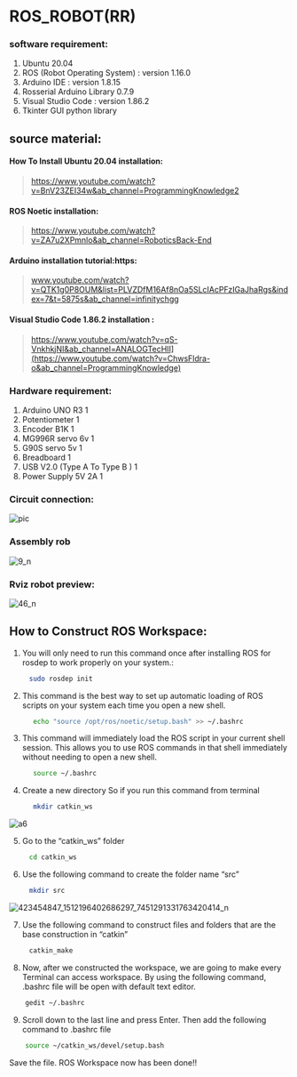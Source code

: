 # ROS_ROBOT(RR)
### software requirement:

1. Ubuntu 20.04
2. ROS (Robot Operating System) :  version 1.16.0 
3. Arduino IDE : version 1.8.15 
4. Rosserial Arduino Library 0.7.9
5. Visual Studio Code :  version 1.86.2 
6. Tkinter GUI python library

## source material:

#### How To Install Ubuntu 20.04 installation:
> https://www.youtube.com/watch?v=BnV23ZEI34w&ab_channel=ProgrammingKnowledge2

#### ROS Noetic installation: 
> https://www.youtube.com/watch?v=ZA7u2XPmnlo&ab_channel=RoboticsBack-End

#### Arduino installation tutorial:https:
> www.youtube.com/watch?v=QTK1g0P8OUM&list=PLVZDfM16Af8nOa5SLcIAcPFzIGaJhaRgs&index=7&t=5875s&ab_channel=infinitychgg

#### Visual Studio Code 1.86.2 installation :
> https://www.youtube.com/watch?v=qS-VnkhkjNI&ab_channel=ANALOGTecHII](https://www.youtube.com/watch?v=ChwsFldra-o&ab_channel=ProgrammingKnowledge)


### Hardware requirement:

1. Arduino UNO R3   1
2. Potentiometer    1
3. Encoder B1K      1
4. MG996R servo 6v  1
5. G90S servo 5v    1
6. Breadboard       1
7. USB V2.0 (Type A To Type B ) 1
8. Power Supply 5V 2A 1

### Circuit connection:

![pic ](https://github.com/Panumart22/Panumart_0104/assets/154341326/ff87c2d9-833e-4717-83b6-9cbd0bccbdb0)

### Assembly rob

![9_n](https://github.com/Panumart22/Panumart_0104/assets/154341326/3af232d0-3b59-4c0c-ba30-124986d7e15b)

### Rviz robot preview:

![46_n](https://github.com/Panumart22/Panumart_0104/assets/154341326/6d161f5b-f1cf-434c-8b7c-9749e2ae3b6d)


## How to Construct ROS Workspace:
1. You will only need to run this command once after installing ROS for rosdep to work properly on your system.:

```bash
     sudo rosdep init 
```
2. This command is the best way to set up automatic loading of ROS scripts on your system each time you open a new shell.
```bash
      echo "source /opt/ros/noetic/setup.bash" >> ~/.bashrc
```
3. This command will immediately load the ROS script in your current shell session. This allows you to use ROS commands in that shell immediately without needing to open a new shell.
```bash
      source ~/.bashrc
```
4. Create a new directory So if you run this command from terminal
```bash
      mkdir catkin_ws
```
![a6](https://github.com/Panumart22/Panumart_0104/assets/154341326/2c1e097c-125f-430a-881e-83809080f5f0)

5. Go to the “catkin_ws” folder
```bash
     cd catkin_ws
```
6. Use the following command to create the folder name “src”
```bash
     mkdir src
```
![423454847_1512196402686297_7451291331763420414_n](https://github.com/Panumart22/Panumart_0104/assets/154341326/5ef29d5b-edf2-4756-a084-ad95a58332e4)

7. Use the following command to construct files and folders that are the base construction in “catkin”
```bash
     catkin_make
```
8. Now, after we constructed the workspace, we are going to make every Terminal can access workspace. By using the following command, .bashrc file will be open with default text editor.
```bash
    gedit ~/.bashrc
```
9. Scroll down to the last line and press Enter. Then add the following command to .bashrc file
```bash
    source ~/catkin_ws/devel/setup.bash
```  
Save the file. ROS Workspace now has been done!!
